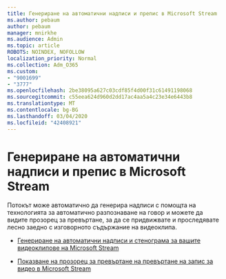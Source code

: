 ```yaml
---
title: Генериране на автоматични надписи и препис в Microsoft Stream
ms.author: pebaum
author: pebaum
manager: mnirkhe
ms.audience: Admin
ms.topic: article
ROBOTS: NOINDEX, NOFOLLOW
localization_priority: Normal
ms.collection: Adm_O365
ms.custom:
- "9001699"
- "3777"
ms.openlocfilehash: 2be38095a627c03cdf85f4d00f31c61491198068
ms.sourcegitcommit: c55eea624d960d2dd17ac4aa5a4c23e34e6443b8
ms.translationtype: MT
ms.contentlocale: bg-BG
ms.lasthandoff: 03/04/2020
ms.locfileid: "42408921"
---
```

# <a name="generate-automatic-captions-and-a-transcript-in-microsoft-stream"></a>Генериране на автоматични надписи и препис в Microsoft Stream

Потокът може автоматично да генерира надписи с помощта на технологията за автоматично разпознаване на говор и можете да видите прозорец за превъртане, за да се придвижвате и проследявате лесно заедно с изговорното съдържание на видеоклипа.

- [Генериране на автоматични надписи и стенограма за вашите видеоклипове на Microsoft Stream](https://docs.microsoft.com/stream/portal-autogenerate-captions)

- [Показване на прозорец за превъртане на превъртане на запис за видео в Microsoft Stream](https://docs.microsoft.com/stream/portal-configure-transcript-mode)
